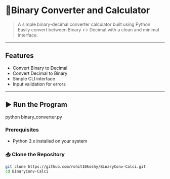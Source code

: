 # 🧮Binary Converter and Calculator

> A simple binary-decimal converter calculator built using Python  
> Easily convert between Binary ↔ Decimal with a clean and minimal interface.

---

## Features

- Convert Binary to Decimal
- Convert Decimal to Binary
- Simple CLI interface
- Input validation for errors

---

## ▶️ Run the Program
python binary_converter.py

### Prerequisites

- Python 3.x installed on your system

### 📥 Clone the Repository

```bash
git clone https://github.com/rohit10koshy/BinaryConv-Calci.git
cd BinaryConv-Calci

